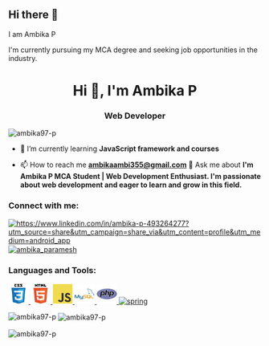 ## Hi there 👋

I am Ambika P


I'm currently pursuing  my MCA degree and seeking job opportunities in the industry. 
<h1 align="center">Hi 👋, I'm Ambika P</h1>
<h3 align="center">Web Developer</h3>

<p align="left"> <img src="https://komarev.com/ghpvc/?username=ambika97-p&label=Profile%20views&color=0e75b6&style=flat" alt="ambika97-p" /> </p>

- 🌱 I’m currently learning **JavaScript framework and courses**

- 📫 How to reach me **ambikaambi355@gmail.com**
💬 Ask me about **I'm Ambika P MCA Student | Web Development Enthusiast. I'm passionate about web development and eager to learn and grow in this field.**
<h3 align="left">Connect with me:</h3>
<p align="left">
<a href="https://linkedin.com/in/https://www.linkedin.com/in/ambika-p-493264277?utm_source=share&utm_campaign=share_via&utm_content=profile&utm_medium=android_app" target="blank"><img align="center" src="https://raw.githubusercontent.com/rahuldkjain/github-profile-readme-generator/master/src/images/icons/Social/linked-in-alt.svg" alt="https://www.linkedin.com/in/ambika-p-493264277?utm_source=share&utm_campaign=share_via&utm_content=profile&utm_medium=android_app" height="30" width="40" /></a>
  <a href="https://instagram.com/ambika_paramesh" target="blank"><img align="center" src="https://raw.githubusercontent.com/rahuldkjain/github-profile-readme-generator/master/src/images/icons/Social/instagram.svg" alt="ambika_paramesh" height="30" width="40" /></a>
</p>

<h3 align="left">Languages and Tools:</h3>
<p align="left"> <a href="https://www.w3schools.com/css/" target="_blank" rel="noreferrer"> <img src="https://raw.githubusercontent.com/devicons/devicon/master/icons/css3/css3-original-wordmark.svg" alt="css3" width="40" height="40"/> </a> <a href="https://www.w3.org/html/" target="_blank" rel="noreferrer"> <img src="https://raw.githubusercontent.com/devicons/devicon/master/icons/html5/html5-original-wordmark.svg" alt="html5" width="40" height="40"/> </a> <a href="https://developer.mozilla.org/en-US/docs/Web/JavaScript" target="_blank" rel="noreferrer"> <img src="https://raw.githubusercontent.com/devicons/devicon/master/icons/javascript/javascript-original.svg" alt="javascript" width="40" height="40"/> </a> <a href="https://www.mysql.com/" target="_blank" rel="noreferrer"> <img src="https://raw.githubusercontent.com/devicons/devicon/master/icons/mysql/mysql-original-wordmark.svg" alt="mysql" width="40" height="40"/> </a> <a href="https://www.php.net" target="_blank" rel="noreferrer"> <img src="https://raw.githubusercontent.com/devicons/devicon/master/icons/php/php-original.svg" alt="php" width="40" height="40"/> </a> <a href="https://spring.io/" target="_blank" rel="noreferrer"> <img src="https://www.vectorlogo.zone/logos/springio/springio-icon.svg" alt="spring" width="40" height="40"/> </a> </p>

<p><img align="left" src="https://github-readme-stats.vercel.app/api/top-langs?username=ambika97-p&show_icons=true&locale=en&layout=compact" alt="ambika97-p" /></p>

<p>&nbsp;<img align="center" src="https://github-readme-stats.vercel.app/api?username=ambika97-p&show_icons=true&locale=en" alt="ambika97-p" /></p>

<p><img align="center" src="https://github-readme-streak-stats.herokuapp.com/?user=ambika97-p&" alt="ambika97-p" /></p>

<!--
**Ambika97-P/Ambika97-P** is a ✨ _special_ ✨ repository because its `README.md` (this file) appears on your GitHub profile.

Here are some ideas to get you started:

- 🔭 I’m currently working on ...
- 🌱 I’m currently learning ...
- 👯 I’m looking to collaborate on ...
- 🤔 I’m looking for help with ...
- 💬 Ask me about ...
- 📫 How to reach me: ...
- 😄 Pronouns: ...
- ⚡ Fun fact: ...
-->
